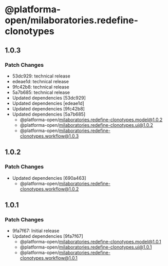 # @platforma-open/milaboratories.redefine-clonotypes

## 1.0.3

### Patch Changes

- 53dc929: technical release
- edeae1d: technical release
- 9fc42b8: technical release
- 5a7b685: technical release
- Updated dependencies [53dc929]
- Updated dependencies [edeae1d]
- Updated dependencies [9fc42b8]
- Updated dependencies [5a7b685]
  - @platforma-open/milaboratories.redefine-clonotypes.model@1.0.2
  - @platforma-open/milaboratories.redefine-clonotypes.ui@1.0.2
  - @platforma-open/milaboratories.redefine-clonotypes.workflow@1.0.3

## 1.0.2

### Patch Changes

- Updated dependencies [690a463]
  - @platforma-open/milaboratories.redefine-clonotypes.workflow@1.0.2

## 1.0.1

### Patch Changes

- 9fa7f67: Initial release
- Updated dependencies [9fa7f67]
  - @platforma-open/milaboratories.redefine-clonotypes.model@1.0.1
  - @platforma-open/milaboratories.redefine-clonotypes.ui@1.0.1
  - @platforma-open/milaboratories.redefine-clonotypes.workflow@1.0.1
